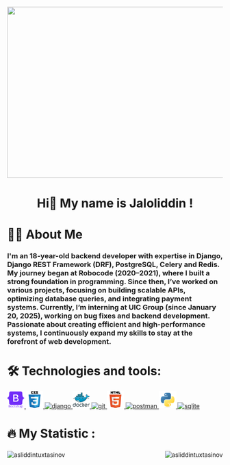 <br clear="both">

<div align="center">
  <img height="400" width="800" src="https://user-images.githubusercontent.com/74038190/225813708-98b745f2-7d22-48cf-9150-083f1b00d6c9.gif"  />
</div>

##

<h1 align="center">Hi👋 My name is Jaloliddin !</h1>

######


<h1 align="left">👩‍💻  About Me</h1>

<h3 align="left">I'm an 18-year-old backend developer with expertise in Django, Django REST Framework (DRF), PostgreSQL, Celery and Redis. My journey began at Robocode (2020–2021), where I built a strong foundation in programming. Since then, I’ve worked on various projects, focusing on building scalable APIs, optimizing database queries, and integrating payment systems. Currently, I’m interning at UIC Group (since January 20, 2025), working on bug fixes and backend development. Passionate about creating efficient and high-performance systems, I continuously expand my skills to stay at the forefront of web development. <br></h3>


####


<h1 align="left">🛠 Technologies and tools:</h1>

<p align="left"> <a href="https://getbootstrap.com" target="_blank" rel="noreferrer"> <img src="https://raw.githubusercontent.com/devicons/devicon/master/icons/bootstrap/bootstrap-plain-wordmark.svg" alt="bootstrap" width="40" height="40"/> </a> <a href="https://www.w3schools.com/css/" target="_blank" rel="noreferrer"> <img src="https://raw.githubusercontent.com/devicons/devicon/master/icons/css3/css3-original-wordmark.svg" alt="css3" width="40" height="40"/> </a> <a href="https://www.djangoproject.com/" target="_blank" rel="noreferrer"> <img src="https://cdn.worldvectorlogo.com/logos/django.svg" alt="django" width="40" height="40"/> </a> <a href="https://www.docker.com/" target="_blank" rel="noreferrer"> <img src="https://raw.githubusercontent.com/devicons/devicon/master/icons/docker/docker-original-wordmark.svg" alt="docker" width="40" height="40"/> </a> <a href="https://git-scm.com/" target="_blank" rel="noreferrer"> <img src="https://www.vectorlogo.zone/logos/git-scm/git-scm-icon.svg" alt="git" width="40" height="40"/> </a> <a href="https://www.w3.org/html/" target="_blank" rel="noreferrer"> <img src="https://raw.githubusercontent.com/devicons/devicon/master/icons/html5/html5-original-wordmark.svg" alt="html5" width="40" height="40"/> </a> <a href="https://postman.com" target="_blank" rel="noreferrer"> <img src="https://www.vectorlogo.zone/logos/getpostman/getpostman-icon.svg" alt="postman" width="40" height="40"/> </a> <a href="https://www.python.org" target="_blank" rel="noreferrer"> <img src="https://raw.githubusercontent.com/devicons/devicon/master/icons/python/python-original.svg" alt="python" width="40" height="40"/> </a> <a href="https://www.sqlite.org/" target="_blank" rel="noreferrer"> <img src="https://www.vectorlogo.zone/logos/sqlite/sqlite-icon.svg" alt="sqlite" width="40" height="40"/> </a> </p>

####

<h1 align="left">🔥   My Statistic :</h1>



###


<p><img align="left" src="https://github-readme-stats.vercel.app/api/top-langs?username=UnknowMilitian&show_icons=true&locale=en&layout=compact" alt="asliddintuxtasinov" /></p>

<p>&nbsp;<img align="right" src="https://github-readme-stats.vercel.app/api?username=UnknowMilitian&show_icons=true&locale=en" alt="asliddintuxtasinov" /></p>
